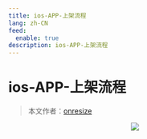 ```yaml
---
title: ios-APP-上架流程
lang: zh-CN
feed:
  enable: true
description: ios-APP-上架流程
---
```


# ios-APP-上架流程

> 本文作者：[onresize](https://github.com/onresize)


<p align="center">
    <img src="/AA_mdPics/ios1.png" />
</p>